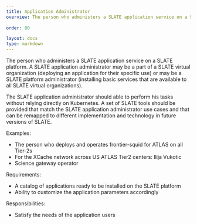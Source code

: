 ```yaml
---
title: Application Administrator
overview: The person who administers a SLATE application service on a SLATE platform.
              
order: 80

layout: docs
type: markdown
---
```


The person who administers a SLATE application service on a SLATE platform.
A SLATE application administrator may be a part of a SLATE virtual organization
(deploying an application for their specific use) or may be a SLATE platform
administrator (installing basic services that are available to all SLATE virtual
organizations).

The SLATE application administrator should able to perform his tasks without
relying directly on Kubernetes. A set of SLATE tools should be provided that
match the SLATE application administrator use cases and that can be remapped
to different implementation and technology in future versions of SLATE.

Examples:
* The person who deploys and operates frontier-squid for ATLAS on all Tier-2s
* For the XCache network across US ATLAS Tier2 centers: Ilija Vukotic
* Science gateway operator

Requirements:
* A catalog of applications ready to be installed on the SLATE platform
* Ability to customize the application parameters accordingly

Responsibilities:
* Satisfy the needs of the application users

